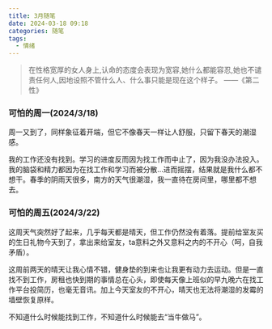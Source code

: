 ```yaml
---
title: 3月随笔
date: 2024-03-18 09:18
categories: 随笔
tags: 
  - 情绪
---
```


> 在性格宽厚的女人身上,认命的态度会表现为宽容,她什么都能容忍,她也不谴责任何人,因地设照不管什么人、什么事只能是现在这个样子。
> ——《第二性》

### 可怕的周一(2024/3/18)

周一又到了，同样象征着开端，但它不像春天一样让人舒服，只留下春天的潮湿感。

我的工作还没有找到。学习的进度反而因为找工作而中止了，因为我没办法投入。我的脑袋和精力都因为在找工作和学习而被分散...进而摇摆，结果就是我什么都不想干。春季的阴雨天很多，南方的天气很潮湿，我一直待在房间里，哪里都不想去。





### 可怕的周五(2024/3/22)
这周天气突然好了起来，几乎每天都是晴天，但工作仍然没有着落。提前给室友买的生日礼物今天到了，拿出来给室友，ta意料之外又意料之内的不开心（呵，自我矛盾）。

这周前两天的晴天让我心情不错，健身垫的到来也让我更有动力去运动。但是一直找不到工作，房租也快到期的事情总在心头，即使每天像上班似的早九晚六在找工作平台投简历，也毫无音讯。加上今天室友的不开心，晴天也无法将潮湿的发霉的墙壁恢复原样。

不知道什么时候能找到工作，不知道什么时候能去“当牛做马”。





